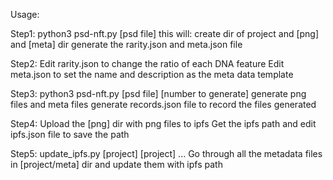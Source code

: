 Usage:

Step1:
python3 psd-nft.py [psd file] 
this will:
create dir of project and [png] and [meta] dir 
generate the rarity.json and meta.json file 

Step2:
Edit rarity.json to change the ratio of each DNA feature
Edit meta.json to set the name and description as the meta data template

Step3:
python3 psd-nft.py [psd file] [number to generate]
generate png files and meta files
generate records.json file to record the files generated

Step4:
Upload the [png] dir with png files to ipfs
Get the ipfs path and edit ipfs.json file to save the path

Step5:
update_ipfs.py [project] [project] ...
Go through all the metadata files in [project/meta] dir and update them with ipfs path